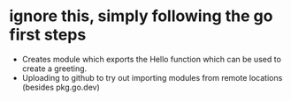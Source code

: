 # ignore this, simply following the go first steps

- Creates module which exports the Hello function which can be used to create a
  greeting.
- Uploading to github to try out importing modules from remote locations
  (besides pkg.go.dev)
